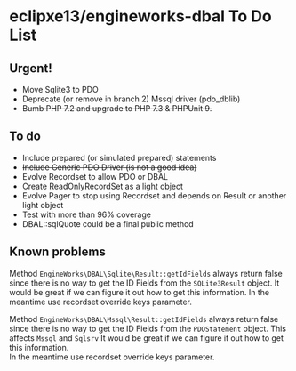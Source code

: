 # eclipxe13/engineworks-dbal To Do List

## Urgent!

- Move Sqlite3 to PDO
- Deprecate (or remove in branch 2) Mssql driver (pdo_dblib)
- ~~Bumb PHP 7.2 and upgrade to PHP 7.3 & PHPUnit 9.~~

## To do

- Include prepared (or simulated prepared) statements
- ~~Include Generic PDO Driver (is not a good idea)~~
- Evolve Recordset to allow PDO or DBAL
- Create ReadOnlyRecordSet as a light object
- Evolve Pager to stop using Recordset and depends on Result or another light object
- Test with more than 96% coverage
- DBAL::sqlQuote could be a final public method

## Known problems

Method `EngineWorks\DBAL\Sqlite\Result::getIdFields` always return false since there is no way
to get the ID Fields from the `SQLite3Result` object.
It would be great if we can figure it out how to get this information.
In the meantime use recordset override keys parameter.

Method `EngineWorks\DBAL\Mssql\Result::getIdFields` always return false since there is no way
to get the ID Fields from the `PDOStatement` object. This affects `Mssql` and `Sqlsrv`
It would be great if we can figure it out how to get this information.  
In the meantime use recordset override keys parameter.
